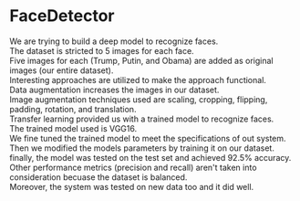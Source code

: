 # FaceDetector
We are trying to build a deep model to recognize faces.<br />
The dataset is stricted to 5 images for each face.<br />
Five images for each (Trump, Putin, and Obama) are added as original images (our entire dataset).<br /> 
Interesting approaches are utilized to make the approach functional.<br />
Data augmentation increases the images in our dataset.<br />
Image augmentation techniques used are scaling, cropping, flipping, padding, rotation, and translation.<br />
Transfer learning provided us with a trained model to recognize faces.<br />
The trained model used is VGG16.<br />
We fine tuned the trained model to meet the specifications of out system.<br />
Then we modified the models parameters by training it on our dataset.<br />
finally, the model was tested on the test set and achieved 92.5% accuracy.<br />
Other performance metrics (precision and recall) aren't taken into consideration becuase the dataset is balanced.<br />
Moreover, the system was tested on new data too and it did well. <br /> 
